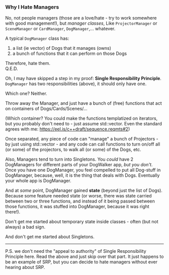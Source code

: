 ### Why I Hate Managers

No, not people managers (those are a love/hate - try to work somewhere with good management!),
but *manager classes*, Like `ProjectorManager` or `SceneManager` or `CardManager`, `DogManager`,... whatever.

A typical `DogManager` class has:

1. a list (ie vector) of Dogs that it manages (owns)
1. a bunch of functions that it can perform on those Dogs

Therefore, hate them.  
Q.E.D.

Oh, I may have skipped a step in my proof: **Single Responsibility Principle**.
`DogManager` has two responsibilities (above), it should only have one.

Which one?  Neither.

Throw away the Manager, and just have a bunch of (free) functions that act on containers of Dogs/Cards/Scenes/...

(Which container?
You could make the functions templatized on iterators, but you probably don't need to - just assume std::vector.
Even the standard agrees with me: https://eel.is/c++draft/sequence.reqmts#2)

Once separated, any piece of code can "manage" a bunch of Projectors - by just using std::vector - 
and any code can call functions to turn on/off all (or some) of the projectors, to walk all (or some) of the Dogs, etc.

Also, Managers tend to turn into Singletons.
You _could_ have 2 DogManagers for different parts of your DogWalker app, _but you don't_.
Once you have one DogManager, you feel compelled to put all Dog-stuff in DogManager, because, well, it is the thing that deals with Dogs.
Eventually your whole app is DogManager.

And at _some_ point, DogManager gained **state** (beyond just the list of Dogs).
Because some feature needed state
(or worse, there was state carried between two or three functions, and instead of it being passed between those functions,
it was stuffed into DogManager, because it was right there!).

Don't get me started about temporary state inside classes - often (but not always) a bad sign.

And don't get me started about Singletons.

-----

P.S. we don't need the "appeal to authority" of Single Responsibility Principle here.  Read the above and just skip over that part.
It just happens to be an example of SRP, but you can decide to hate managers without ever hearing about SRP.




